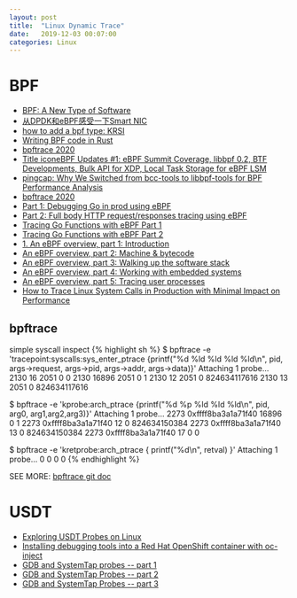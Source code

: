 ```yaml
---
layout: post
title:  "Linux Dynamic Trace"
date:   2019-12-03 00:07:00
categories: Linux
---
```


# BPF
- [BPF: A New Type of Software](http://www.brendangregg.com/blog/2019-12-02/bpf-a-new-type-of-software.html)
- [从DPDK和eBPF感受一下Smart NIC](https://blog.csdn.net/dog250/article/details/103301816)
- [how to add a bpf type: KRSI](https://lore.kernel.org/bpf/kcqxzhenen1b.fsf@jackmanb.zrh.corp.google.com/T/)
- [Writing BPF code in Rust](https://blog.redsift.com/labs/writing-bpf-code-in-rust/)
- [bpftrace 2020](https://mmi.hatenablog.com/entry/2020/12/02/031534)
- [Title iconeBPF Updates #1: eBPF Summit Coverage, libbpf 0.2, BTF Developments, Bulk API for XDP, Local Task Storage for eBPF LSM](https://ebpf.io/news/ebpf-updates-intro)
- [pingcap: Why We Switched from bcc-tools to libbpf-tools for BPF Performance Analysis ](https://en.pingcap.com/blog/why-we-switched-from-bcc-tools-to-libbpf-tools-for-bpf-performance-analysis)
- [bpftrace 2020](https://mmi.hatenablog.com/entry/2020/12/02/031534)
- [Part 1: Debugging Go in prod using eBPF](https://blog.pixielabs.ai/ebpf-function-tracing/post/)
- [Part 2: Full body HTTP request/responses tracing using eBPF](https://blog.pixielabs.ai/ebpf-http-tracing/)
- [Tracing Go Functions with eBPF Part 1](https://www.grant.pizza/blog/tracing-go-functions-with-ebpf-part-1/)
- [Tracing Go Functions with eBPF Part 2](https://www.grant.pizza/blog/tracing-go-functions-with-ebpf-part-2/)
- [1. An eBPF overview, part 1: Introduction](https://www.collabora.com/news-and-blog/blog/2019/04/05/an-ebpf-overview-part-1-introduction/)
- [An eBPF overview, part 2: Machine & bytecode](https://www.collabora.com/news-and-blog/blog/2019/04/15/an-ebpf-overview-part-2-machine-and-bytecode/)
- [An eBPF overview, part 3: Walking up the software stack](https://www.collabora.com/news-and-blog/blog/2019/04/26/an-ebpf-overview-part-3-walking-up-the-software-stack/)
- [An eBPF overview, part 4: Working with embedded systems](https://www.collabora.com/news-and-blog/blog/2019/05/06/an-ebpf-overview-part-4-working-with-embedded-systems/)
- [An eBPF overview, part 5: Tracing user processes](https://www.collabora.com/news-and-blog/blog/2019/05/14/an-ebpf-overview-part-5-tracing-user-processes/)
- [How to Trace Linux System Calls in Production with Minimal Impact on Performance](https://pingcap.com/blog/how-to-trace-linux-system-calls-in-production-with-minimal-impact-on-performance)



## bpftrace

simple syscall inspect
{% highlight sh %}
$ bpftrace -e 'tracepoint:syscalls:sys_enter_ptrace {printf("%d %ld %ld %ld %ld\n", pid, args->request, args->pid, args->addr, args->data)}'
Attaching 1 probe...
2130 16 2051 0 0
2130 16896 2051 0 1
2130 12 2051 0 824634117616
2130 13 2051 0 824634117616

$ bpftrace -e 'kprobe:arch_ptrace {printf("%d %p %ld %ld %ld\n", pid, arg0, arg1,arg2,arg3)}'
Attaching 1 probe...
2273 0xffff8ba3a1a71f40 16896 0 1
2273 0xffff8ba3a1a71f40 12 0 824634150384
2273 0xffff8ba3a1a71f40 13 0 824634150384
2273 0xffff8ba3a1a71f40 17 0 0

$ bpftrace -e 'kretprobe:arch_ptrace { printf("%d\n", retval) }'
Attaching 1 probe...
0
0
0
0
{% endhighlight %}

SEE MORE: [bpftrace git doc](https://github.com/iovisor/bpftrace/tree/master/docs)

# USDT
- [Exploring USDT Probes on Linux](https://leezhenghui.github.io/linux/2019/03/05/exploring-usdt-on-linux.html)
- [Installing debugging tools into a Red Hat OpenShift container with oc-inject](https://developers.redhat.com/blog/2020/01/15/installing-debugging-tools-into-a-red-hat-openshift-container-with-oc-inject/)
- [GDB and SystemTap probes -- part 1](https://blog.sergiodj.net/2012/03/29/gdb-and-systemtap-probes-part-1.html)
- [GDB and SystemTap Probes -- part 2](https://blog.sergiodj.net/2012/10/27/gdb-and-systemtap-probes-part-2.html)
- [GDB and SystemTap Probes -- part 3](https://blog.sergiodj.net/2012/11/02/gdb-and-systemtap-probes-part-3.html)

